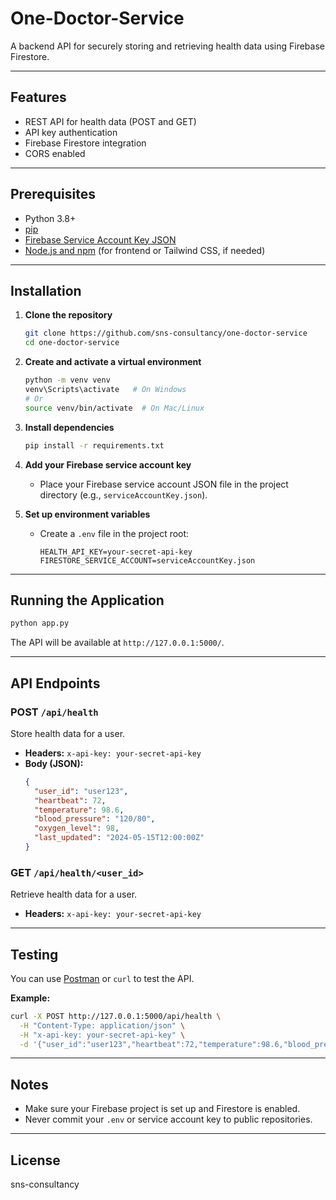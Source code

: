 # One-Doctor-Service

A backend API for securely storing and retrieving health data using Firebase Firestore.

---

## Features

- REST API for health data (POST and GET)
- API key authentication
- Firebase Firestore integration
- CORS enabled

---

## Prerequisites

- Python 3.8+
- [pip](https://pip.pypa.io/en/stable/)
- [Firebase Service Account Key JSON](https://firebase.google.com/docs/admin/setup)
- [Node.js and npm](https://nodejs.org/) (for frontend or Tailwind CSS, if needed)

---

## Installation

1. **Clone the repository**
   ```bash
   git clone https://github.com/sns-consultancy/one-doctor-service
   cd one-doctor-service
   ```

2. **Create and activate a virtual environment**
   ```bash
   python -m venv venv
   venv\Scripts\activate   # On Windows
   # Or
   source venv/bin/activate  # On Mac/Linux
   ```

3. **Install dependencies**
   ```bash
   pip install -r requirements.txt
   ```

4. **Add your Firebase service account key**
   - Place your Firebase service account JSON file in the project directory (e.g., `serviceAccountKey.json`).

5. **Set up environment variables**
   - Create a `.env` file in the project root:
     ```
     HEALTH_API_KEY=your-secret-api-key
     FIRESTORE_SERVICE_ACCOUNT=serviceAccountKey.json
     ```

---

## Running the Application

```bash
python app.py
```

The API will be available at `http://127.0.0.1:5000/`.

---

## API Endpoints

### POST `/api/health`

Store health data for a user.

- **Headers:** `x-api-key: your-secret-api-key`
- **Body (JSON):**
  ```json
  {
    "user_id": "user123",
    "heartbeat": 72,
    "temperature": 98.6,
    "blood_pressure": "120/80",
    "oxygen_level": 98,
    "last_updated": "2024-05-15T12:00:00Z"
  }
  ```

### GET `/api/health/<user_id>`

Retrieve health data for a user.

- **Headers:** `x-api-key: your-secret-api-key`

---

## Testing

You can use [Postman](https://www.postman.com/) or `curl` to test the API.

**Example:**

```bash
curl -X POST http://127.0.0.1:5000/api/health \
  -H "Content-Type: application/json" \
  -H "x-api-key: your-secret-api-key" \
  -d '{"user_id":"user123","heartbeat":72,"temperature":98.6,"blood_pressure":"120/80","oxygen_level":98,"last_updated":"2024-05-15T12:00:00Z"}'
```

---

## Notes

- Make sure your Firebase project is set up and Firestore is enabled.
- Never commit your `.env` or service account key to public repositories.

---

## License
sns-consultancy
